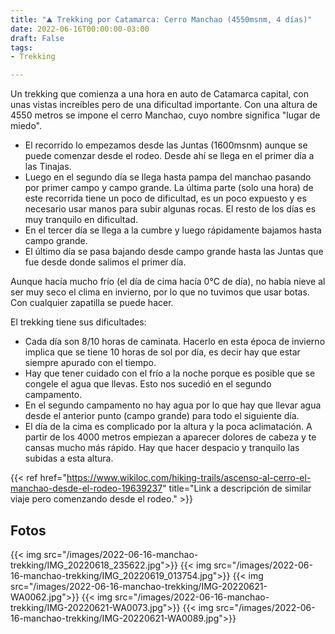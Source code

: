 ```yaml
---
title: "⛰ Trekking por Catamarca: Cerro Manchao (4550msnm, 4 días)"
date: 2022-06-16T00:00:00-03:00
draft: False
tags:
- Trekking

---
```


Un trekking que comienza a una hora en auto de Catamarca capital, con unas vistas increíbles pero de una dificultad importante. Con una altura de 4550 metros se impone el cerro Manchao, cuyo nombre significa "lugar de miedo".
- El recorrido lo empezamos desde las Juntas (1600msnm) aunque se puede comenzar desde el rodeo. Desde ahí se llega en el primer día a las Tinajas.
- Luego en el segundo día se llega hasta pampa del manchao pasando por primer campo y campo grande. La última parte (solo una hora) de este recorrida tiene un poco de dificultad, es un poco expuesto y es necesario usar manos para subir algunas rocas. El resto de los días es muy tranquilo en dificultad. 
- En el tercer día se llega a la cumbre y luego rápidamente bajamos hasta campo grande.
- El último día se pasa bajando desde campo grande hasta las Juntas que fue desde donde salimos el primer día.

Aunque hacía mucho frío (el día de cima hacía 0°C de día), no había nieve al ser muy seco el clima en invierno, por lo que no tuvimos que usar botas. Con cualquier zapatilla se puede hacer.

El trekking tiene sus dificultades:
- Cada día son 8/10 horas de caminata. Hacerlo en esta época de invierno implica que se tiene 10 horas de sol por día, es decir hay que estar siempre apurado con el tiempo.
- Hay que tener cuidado con el frío a la noche porque es posible que se congele el agua que llevas. Esto nos sucedió en el segundo campamento.
- En el segundo campamento no hay agua por lo que hay que llevar agua desde el anterior punto (campo grande) para todo el siguiente día.
- El día de la cima es complicado por la altura y la poca aclimatación. A partir de los 4000 metros empiezan a aparecer dolores de cabeza y te cansas mucho más rápido. Hay que hacer despacio y tranquilo las subidas a esta altura.
 
{{< ref href="https://www.wikiloc.com/hiking-trails/ascenso-al-cerro-el-manchao-desde-el-rodeo-19639237" title="Link a descripción de similar viaje pero comenzando desde el rodeo." >}}

## Fotos

{{< img src="/images/2022-06-16-manchao-trekking/IMG_20220618_235622.jpg">}}
{{< img src="/images/2022-06-16-manchao-trekking/IMG_20220619_013754.jpg">}}
{{< img src="/images/2022-06-16-manchao-trekking/IMG-20220621-WA0062.jpg">}}
{{< img src="/images/2022-06-16-manchao-trekking/IMG-20220621-WA0073.jpg">}}
{{< img src="/images/2022-06-16-manchao-trekking/IMG-20220621-WA0089.jpg">}}